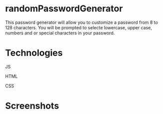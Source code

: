 # randomPasswordGenerator

This password generator will allow you to customize a password from 8 to 128 characters.   You will be prompted to selecte lowercase, upper case, numbers and or special characters in your password. 

# Technologies

JS

HTML

CSS

# Screenshots

 